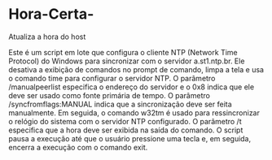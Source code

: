 # Hora-Certa-
Atualiza a hora do host 

Este é um script em lote que configura o cliente NTP (Network Time Protocol) do Windows para sincronizar com o servidor a.st1.ntp.br. Ele desativa a exibição de comandos no prompt de comando, limpa a tela e usa o comando time para configurar o servidor NTP. O parâmetro /manualpeerlist especifica o endereço do servidor e o 0x8 indica que ele deve ser usado como fonte primária de tempo. O parâmetro /syncfromflags:MANUAL indica que a sincronização deve ser feita manualmente. Em seguida, o comando w32tm é usado para ressincronizar o relógio do sistema com o servidor NTP configurado. O parâmetro /t especifica que a hora deve ser exibida na saída do comando. O script pausa a execução até que o usuário pressione uma tecla e, em seguida, encerra a execução com o comando exit.
